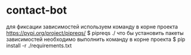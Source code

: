 # contact-bot

для фиксации зависимостей используем команду в корне проекта
https://pypi.org/project/pipreqs/
$ pipreqs ./
что бы установить пакеты зависимостей необходимо выполнить команду в корне проекта
$ pip install -r ./requirements.txt
